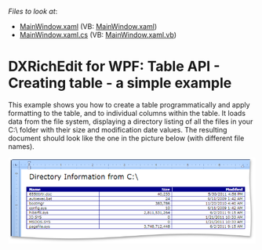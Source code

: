 <!-- default file list -->
*Files to look at*:

* [MainWindow.xaml](./CS/MainWindow.xaml) (VB: [MainWindow.xaml](./VB/MainWindow.xaml))
* [MainWindow.xaml.cs](./CS/MainWindow.xaml.cs) (VB: [MainWindow.xaml.vb](./VB/MainWindow.xaml.vb))
<!-- default file list end -->
# DXRichEdit for WPF: Table API - Creating table - a simple example


<p>This example shows you how to create a table programmatically and apply formatting to the table, and to individual columns within the table. It loads data from the file system, displaying a directory listing of all the files in your C:\ folder with their size and modification date values. The resulting document should look like the one in the picture below (with different file names). </p><p><img src="https://raw.githubusercontent.com/DevExpress-Examples/dxrichedit-for-wpf-table-api-creating-table-a-simple-example-e3266/12.1.4+/media/41b4bed9-7adf-40b5-a044-6ed8b3899d9d.png"></p>

<br/>


